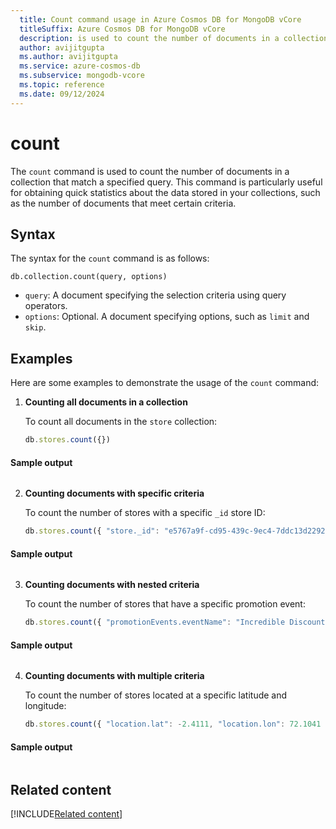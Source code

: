 ```yaml
---
  title: Count command usage in Azure Cosmos DB for MongoDB vCore
  titleSuffix: Azure Cosmos DB for MongoDB vCore
  description: is used to count the number of documents in a collection that match a specified query.
  author: avijitgupta
  ms.author: avijitgupta
  ms.service: azure-cosmos-db
  ms.subservice: mongodb-vcore
  ms.topic: reference
  ms.date: 09/12/2024
---
```


# count

The `count` command is used to count the number of documents in a collection that match a specified query. This command is particularly useful for obtaining quick statistics about the data stored in your collections, such as the number of documents that meet certain criteria.

## Syntax

The syntax for the `count` command is as follows:

```
db.collection.count(query, options)
```

- `query`: A document specifying the selection criteria using query operators.
- `options`: Optional. A document specifying options, such as `limit` and `skip`.

## Examples

Here are some examples to demonstrate the usage of the `count` command:

1. **Counting all documents in a collection**

   To count all documents in the `store` collection:

   ```javascript
   db.stores.count({})
   ```


#### Sample output

```javascript
```

2. **Counting documents with specific criteria**

   To count the number of stores with a specific `_id` store ID:

   ```javascript
   db.stores.count({ "store._id": "e5767a9f-cd95-439c-9ec4-7ddc13d22926" })
   ```


#### Sample output

```javascript
```

3. **Counting documents with nested criteria**

   To count the number of stores that have a specific promotion event:

   ```javascript
   db.stores.count({ "promotionEvents.eventName": "Incredible Discount Days" })   
   ```

#### Sample output

```javascript
```

4. **Counting documents with multiple criteria**

   To count the number of stores located at a specific latitude and longitude:

   ```javascript
   db.stores.count({ "location.lat": -2.4111, "location.lon": 72.1041 })
   ```

#### Sample output

```javascript
```

## Related content

[!INCLUDE[Related content](../includes/related-content.md)]
